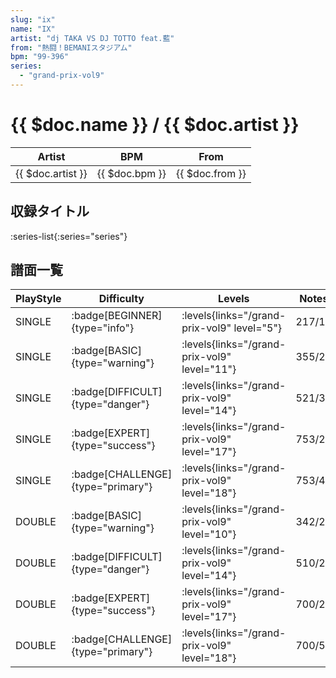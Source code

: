 ```yaml
---
slug: "ix"
name: "IX"
artist: "dj TAKA VS DJ TOTTO feat.藍"
from: "熱闘！BEMANIスタジアム"
bpm: "99-396"
series:
  - "grand-prix-vol9"
---
```


# {{ $doc.name }} / {{ $doc.artist }}

|Artist|BPM|From|
|------|---|----|
|{{ $doc.artist }}|{{ $doc.bpm }}|{{ $doc.from }}|

## 収録タイトル

:series-list{:series="series"}

## 譜面一覧

|PlayStyle|Difficulty|Levels|Notes|Movie|
|---------|----------|------|-----|-----|
|SINGLE| :badge[BEGINNER]{type="info"}| :levels{links="/grand-prix-vol9" level="5"}|217/16||
|SINGLE| :badge[BASIC]{type="warning"}| :levels{links="/grand-prix-vol9" level="11"}|355/29||
|SINGLE| :badge[DIFFICULT]{type="danger"}| :levels{links="/grand-prix-vol9" level="14"}|521/33||
|SINGLE| :badge[EXPERT]{type="success"}| :levels{links="/grand-prix-vol9" level="17"}|753/25||
|SINGLE| :badge[CHALLENGE]{type="primary"}| :levels{links="/grand-prix-vol9" level="18"}|753/49||
|DOUBLE| :badge[BASIC]{type="warning"}| :levels{links="/grand-prix-vol9" level="10"}|342/23||
|DOUBLE| :badge[DIFFICULT]{type="danger"}| :levels{links="/grand-prix-vol9" level="14"}|510/26||
|DOUBLE| :badge[EXPERT]{type="success"}| :levels{links="/grand-prix-vol9" level="17"}|700/22||
|DOUBLE| :badge[CHALLENGE]{type="primary"}| :levels{links="/grand-prix-vol9" level="18"}|700/52||
